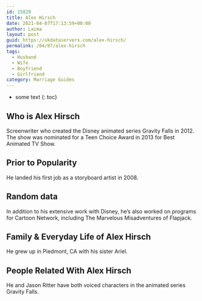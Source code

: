 ```yaml
---
id: 15829
title: Alex Hirsch
date: 2021-04-07T17:13:59+00:00
author: Laima
layout: post
guid: https://ukdataservers.com/alex-hirsch/
permalink: /04/07/alex-hirsch
tags:
  - Husband
  - Wife
  - Boyfriend
  - Girlfriend
category: Marriage Guides
---
```


* some text
{: toc}


## Who is Alex Hirsch
                  
                  
                  
Screenwriter who created the Disney animated series Gravity Falls in 2012. The show was nominated for a Teen Choice Award in 2013 for Best Animated TV Show. 
                  
              
            
              
            
                
                
                
## Prior to Popularity
                  
                  
                  
He landed his first job as a storyboard artist in 2008. 
                  
              
            
              
            
                
                
                
## Random data
                  
                  
                  
In addition to his extensive work with Disney, he&#8217;s also worked on programs for Cartoon Network, including The Marvelous Misadventures of Flapjack.
                  
              
            
              
            
                
                
                
## Family & Everyday Life of Alex Hirsch
                  
                  
                  
He grew up in Piedmont, CA with his sister Ariel. 
                  
              
            
              
            
                
                
                
## People Related With Alex Hirsch
                  
                  
                  
He and Jason Ritter have both voiced characters in the animated series Gravity Falls.
                  
              
            
              
            
                
              
            
              
              
            
            
              
            
          
          
          